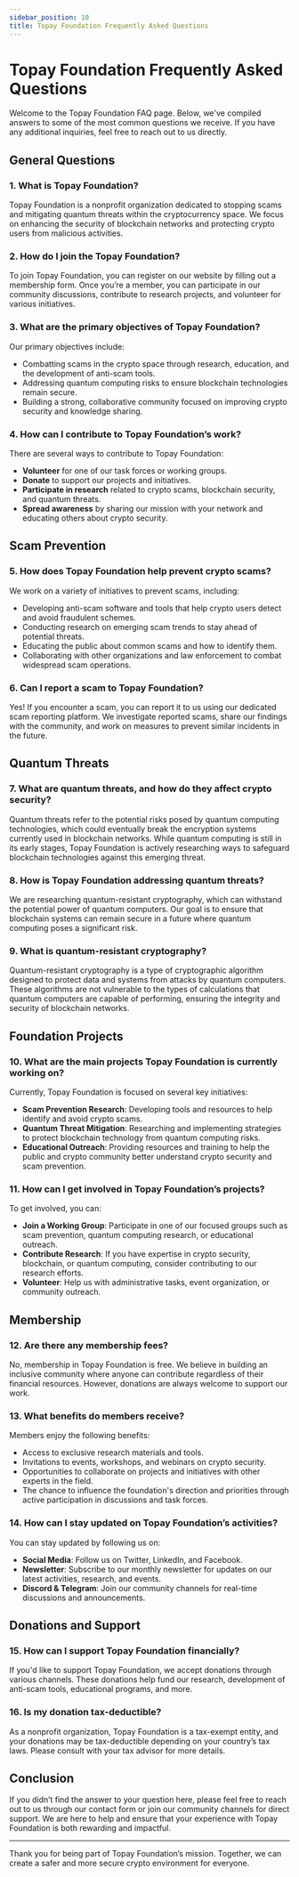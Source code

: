 ```yaml
---
sidebar_position: 10
title: Topay Foundation Frequently Asked Questions
---
```


# Topay Foundation Frequently Asked Questions

Welcome to the Topay Foundation FAQ page. Below, we've compiled answers to some of the most common questions we receive. If you have any additional inquiries, feel free to reach out to us directly.

## General Questions

### 1. **What is Topay Foundation?**
Topay Foundation is a nonprofit organization dedicated to stopping scams and mitigating quantum threats within the cryptocurrency space. We focus on enhancing the security of blockchain networks and protecting crypto users from malicious activities.

### 2. **How do I join the Topay Foundation?**
To join Topay Foundation, you can register on our website by filling out a membership form. Once you’re a member, you can participate in our community discussions, contribute to research projects, and volunteer for various initiatives.

### 3. **What are the primary objectives of Topay Foundation?**
Our primary objectives include:
- Combatting scams in the crypto space through research, education, and the development of anti-scam tools.
- Addressing quantum computing risks to ensure blockchain technologies remain secure.
- Building a strong, collaborative community focused on improving crypto security and knowledge sharing.

### 4. **How can I contribute to Topay Foundation’s work?**
There are several ways to contribute to Topay Foundation:
- **Volunteer** for one of our task forces or working groups.
- **Donate** to support our projects and initiatives.
- **Participate in research** related to crypto scams, blockchain security, and quantum threats.
- **Spread awareness** by sharing our mission with your network and educating others about crypto security.

## Scam Prevention

### 5. **How does Topay Foundation help prevent crypto scams?**
We work on a variety of initiatives to prevent scams, including:
- Developing anti-scam software and tools that help crypto users detect and avoid fraudulent schemes.
- Conducting research on emerging scam trends to stay ahead of potential threats.
- Educating the public about common scams and how to identify them.
- Collaborating with other organizations and law enforcement to combat widespread scam operations.

### 6. **Can I report a scam to Topay Foundation?**
Yes! If you encounter a scam, you can report it to us using our dedicated scam reporting platform. We investigate reported scams, share our findings with the community, and work on measures to prevent similar incidents in the future.

## Quantum Threats

### 7. **What are quantum threats, and how do they affect crypto security?**
Quantum threats refer to the potential risks posed by quantum computing technologies, which could eventually break the encryption systems currently used in blockchain networks. While quantum computing is still in its early stages, Topay Foundation is actively researching ways to safeguard blockchain technologies against this emerging threat.

### 8. **How is Topay Foundation addressing quantum threats?**
We are researching quantum-resistant cryptography, which can withstand the potential power of quantum computers. Our goal is to ensure that blockchain systems can remain secure in a future where quantum computing poses a significant risk.

### 9. **What is quantum-resistant cryptography?**
Quantum-resistant cryptography is a type of cryptographic algorithm designed to protect data and systems from attacks by quantum computers. These algorithms are not vulnerable to the types of calculations that quantum computers are capable of performing, ensuring the integrity and security of blockchain networks.

## Foundation Projects

### 10. **What are the main projects Topay Foundation is currently working on?**
Currently, Topay Foundation is focused on several key initiatives:
- **Scam Prevention Research**: Developing tools and resources to help identify and avoid crypto scams.
- **Quantum Threat Mitigation**: Researching and implementing strategies to protect blockchain technology from quantum computing risks.
- **Educational Outreach**: Providing resources and training to help the public and crypto community better understand crypto security and scam prevention.

### 11. **How can I get involved in Topay Foundation’s projects?**
To get involved, you can:
- **Join a Working Group**: Participate in one of our focused groups such as scam prevention, quantum computing research, or educational outreach.
- **Contribute Research**: If you have expertise in crypto security, blockchain, or quantum computing, consider contributing to our research efforts.
- **Volunteer**: Help us with administrative tasks, event organization, or community outreach.

## Membership

### 12. **Are there any membership fees?**
No, membership in Topay Foundation is free. We believe in building an inclusive community where anyone can contribute regardless of their financial resources. However, donations are always welcome to support our work.

### 13. **What benefits do members receive?**
Members enjoy the following benefits:
- Access to exclusive research materials and tools.
- Invitations to events, workshops, and webinars on crypto security.
- Opportunities to collaborate on projects and initiatives with other experts in the field.
- The chance to influence the foundation's direction and priorities through active participation in discussions and task forces.

### 14. **How can I stay updated on Topay Foundation’s activities?**
You can stay updated by following us on:
- **Social Media**: Follow us on Twitter, LinkedIn, and Facebook.
- **Newsletter**: Subscribe to our monthly newsletter for updates on our latest activities, research, and events.
- **Discord & Telegram**: Join our community channels for real-time discussions and announcements.

## Donations and Support

### 15. **How can I support Topay Foundation financially?**
If you'd like to support Topay Foundation, we accept donations through various channels. These donations help fund our research, development of anti-scam tools, educational programs, and more.

### 16. **Is my donation tax-deductible?**
As a nonprofit organization, Topay Foundation is a tax-exempt entity, and your donations may be tax-deductible depending on your country’s tax laws. Please consult with your tax advisor for more details.

## Conclusion

If you didn’t find the answer to your question here, please feel free to reach out to us through our contact form or join our community channels for direct support. We are here to help and ensure that your experience with Topay Foundation is both rewarding and impactful.

---

Thank you for being part of Topay Foundation’s mission. Together, we can create a safer and more secure crypto environment for everyone.
